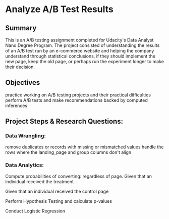 # Analyze A/B Test Results
## Summary
This is an A/B testing assignment completed for Udacity's Data Analyst Nano Degree Program. The project consisted of understanding the results of an A/B test run by an e-commerce website and helping the company understand through statistical conclusions, if they should implement the new page, keep the old page, or perhaps run the experiment longer to make their decision.

## Objectives
practice working on A/B testing projects and their practical difficulties
perform A/B tests and make recommendations backed by computed inferences

## Project Steps & Research Questions:
### Data Wrangling:
remove duplicates or records with missing or mismatched values
handle the rows where the landing_page and group columns don't align
### Data Analytics:
Compute probabilities of converting:
regardless of page.
Given that an individual received the treatment

Given that an individual received the control page

Perform Hypothesis Testing and calculate p-values

Conduct Logistic Regression
